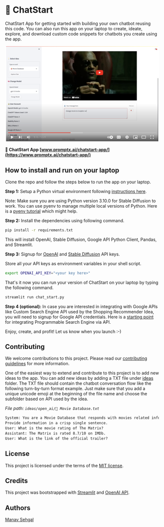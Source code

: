 # 💬 ChatStart

ChatStart App for getting started with building your own chatbot reusing this code. You can also run this app on your laptop to create, ideate, explore, and download custom code snippets for chatbots you create using the app.

[!['ChatStart Video Walkthorugh](media/video-thumb.png)](https://www.youtube.com/watch?v=kr1rX9wskG0)

**💬 ChatStart App [www.promptx.ai/chatstart-app/](https://www.promptx.ai/chatstart-app/)**

## How to install and run on your laptop

Clone the repo and follow the steps below to run the app on your laptop.

**Step 1:** Setup a Python virtual environment following [instructions here](https://www.promptx.ai/hugging-face/5-minutes-generative-ai-developer-setup/). 

Note: Make sure you are using Python version 3.10.0 for Stable Diffusion to work. You can use pyenv to manage multiple local versions of Python. Here is a [pyenv tutorial](https://realpython.com/intro-to-pyenv/) which might help.

**Step 2:** Install the dependencies using following command.

``` bash
pip install -r requirements.txt 
```

This will install OpenAI, Stable Diffusion, Google API Python Client, Pandas, and Streamlit.

**Step 3:** Signup for [OpenAI](https://platform.openai.com/signup) and [Stable Diffusion](https://platform.stability.ai/) API keys.

Store all your API keys as environment variables in your shell script.

``` bash
export OPENAI_API_KEY="<your key here>"
```

That's it now you can run your version of ChatStart on your laptop by typing the following command.

``` bash
streamlit run chat_start.py
```

**Step 4 (optional):** In case you are interested in integrating with Google APIs like Custom Search Engine API used by the Shopping Recommender Idea, you will need to signup for Google API credentials. Here is a [starting point](https://developers.google.com/custom-search) for integrating Programmable Search Engine via API.

Enjoy, create, and profit! Let us know when you launch :-)

## Contributing

We welcome contributions to this project. Please read our [contributing guidelines](CONTRIBUTING.md) for more information.

One of the easiest way to extend and contribute to this project is to add new ideas to the app. You can add new ideas by adding a TXT file under [ideas](https://github.com/promptxai/chatstart/tree/main/ideas) folder. The TXT file should contain the chatbot conversation flow like the following turn-by-turn format example. Just make sure that you add a unique unicode emoji at the beginning of the file name and choose the subfolder based on API used by the idea.

*File path: `ideas/open_ai/🍿 Movie Database.txt`*

``` txt
System: You are a Movie Database that responds with movies related information.
Provide information in a crisp single sentence.
User: What is the movie rating of The Matrix?
Assistant: The Matrix is rated 8.7/10 on IMDb.
User: What is the link of the official trailer?
```

## License

This project is licensed under the terms of the [MIT license](LICENSE).

## Credits

This project was bootstrapped with [Streamlit](https://www.streamlit.io/) and [OpenAI API](https://openai.com/).

## Authors

[Manav Sehgal](https://www.linkedin.com/in/manavsehgal/)